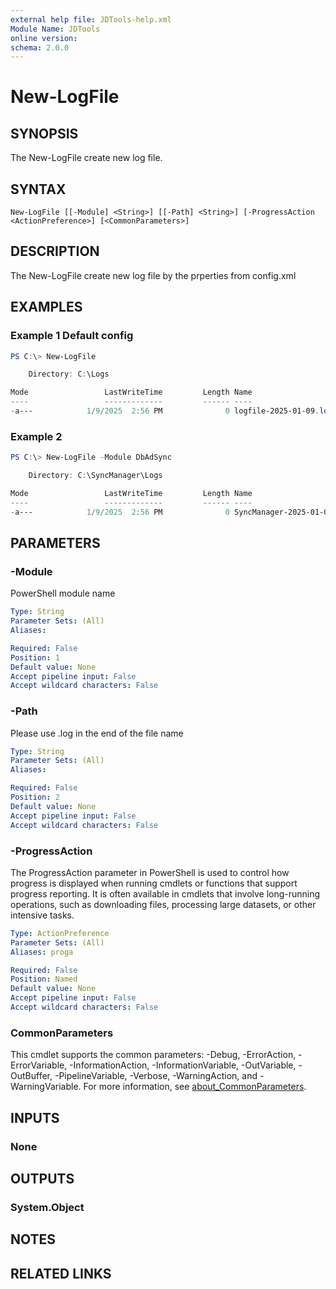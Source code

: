```yaml
---
external help file: JDTools-help.xml
Module Name: JDTools
online version:
schema: 2.0.0
---
```


# New-LogFile

## SYNOPSIS
The New-LogFile create new log file.

## SYNTAX

```
New-LogFile [[-Module] <String>] [[-Path] <String>] [-ProgressAction <ActionPreference>] [<CommonParameters>]
```

## DESCRIPTION
The New-LogFile create new log file by the prperties from config.xml

## EXAMPLES

### Example 1 Default config 
```powershell
PS C:\> New-LogFile

    Directory: C:\Logs

Mode                 LastWriteTime         Length Name
----                 -------------         ------ ----
-a---            1/9/2025  2:56 PM              0 logfile-2025-01-09.log
```

### Example 2
```powershell
PS C:\> New-LogFile -Module DbAdSync

    Directory: C:\SyncManager\Logs

Mode                 LastWriteTime         Length Name
----                 -------------         ------ ----
-a---            1/9/2025  2:56 PM              0 SyncManager-2025-01-09.log
```
## PARAMETERS

### -Module
PowerShell module name

```yaml
Type: String
Parameter Sets: (All)
Aliases:

Required: False
Position: 1
Default value: None
Accept pipeline input: False
Accept wildcard characters: False
```

### -Path
Please use .log in the end of the file name

```yaml
Type: String
Parameter Sets: (All)
Aliases:

Required: False
Position: 2
Default value: None
Accept pipeline input: False
Accept wildcard characters: False
```

### -ProgressAction
The ProgressAction parameter in PowerShell is used to control how progress is displayed when running cmdlets or functions that support progress reporting. It is often available in cmdlets that involve long-running operations, such as downloading files, processing large datasets, or other intensive tasks.

```yaml
Type: ActionPreference
Parameter Sets: (All)
Aliases: proga

Required: False
Position: Named
Default value: None
Accept pipeline input: False
Accept wildcard characters: False
```

### CommonParameters
This cmdlet supports the common parameters: -Debug, -ErrorAction, -ErrorVariable, -InformationAction, -InformationVariable, -OutVariable, -OutBuffer, -PipelineVariable, -Verbose, -WarningAction, and -WarningVariable. For more information, see [about_CommonParameters](http://go.microsoft.com/fwlink/?LinkID=113216).

## INPUTS

### None

## OUTPUTS

### System.Object
## NOTES

## RELATED LINKS
